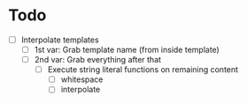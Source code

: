 # Todo

* [ ] Interpolate templates
  * [ ] 1st var: Grab template name (from inside template)
  * [ ] 2nd var: Grab everything after that
    * [ ] Execute string literal functions on remaining content
      * [ ] whitespace
      * [ ] interpolate

